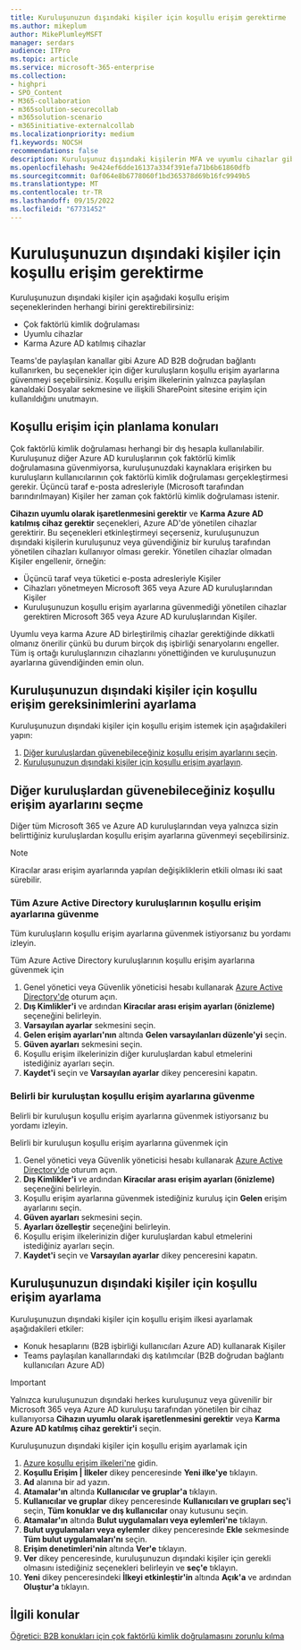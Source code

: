 ```yaml
---
title: Kuruluşunuzun dışındaki kişiler için koşullu erişim gerektirme
ms.author: mikeplum
author: MikePlumleyMSFT
manager: serdars
audience: ITPro
ms.topic: article
ms.service: microsoft-365-enterprise
ms.collection:
- highpri
- SPO_Content
- M365-collaboration
- m365solution-securecollab
- m365solution-scenario
- m365initiative-externalcollab
ms.localizationpriority: medium
f1.keywords: NOCSH
recommendations: false
description: Kuruluşunuz dışındaki kişilerin MFA ve uyumlu cihazlar gibi koşullu erişim denetimlerini geçirmesini nasıl zorunlu kacağınızı öğrenin.
ms.openlocfilehash: 9e424ef6dde16137a334f391efa71b6b61860dfb
ms.sourcegitcommit: 0af064e8b6778060f1bd365378d69b16fc9949b5
ms.translationtype: MT
ms.contentlocale: tr-TR
ms.lasthandoff: 09/15/2022
ms.locfileid: "67731452"
---
```

# <a name="require-conditional-access-for-people-outside-your-organization"></a>Kuruluşunuzun dışındaki kişiler için koşullu erişim gerektirme

Kuruluşunuzun dışındaki kişiler için aşağıdaki koşullu erişim seçeneklerinden herhangi birini gerektirebilirsiniz:

- Çok faktörlü kimlik doğrulaması
- Uyumlu cihazlar
- Karma Azure AD katılmış cihazlar

Teams'de paylaşılan kanallar gibi Azure AD B2B doğrudan bağlantı kullanırken, bu seçenekler için diğer kuruluşların koşullu erişim ayarlarına güvenmeyi seçebilirsiniz. Koşullu erişim ilkelerinin yalnızca paylaşılan kanaldaki Dosyalar sekmesine ve ilişkili SharePoint sitesine erişim için kullanıldığını unutmayın.

## <a name="planning-considerations-for-conditional-access"></a>Koşullu erişim için planlama konuları

Çok faktörlü kimlik doğrulaması herhangi bir dış hesapla kullanılabilir. Kuruluşunuz diğer Azure AD kuruluşlarının çok faktörlü kimlik doğrulamasına güvenmiyorsa, kuruluşunuzdaki kaynaklara erişirken bu kuruluşların kullanıcılarının çok faktörlü kimlik doğrulaması gerçekleştirmesi gerekir. Üçüncü taraf e-posta adresleriyle (Microsoft tarafından barındırılmayan) Kişiler her zaman çok faktörlü kimlik doğrulaması istenir.

**Cihazın uyumlu olarak işaretlenmesini gerektir** ve **Karma Azure AD katılmış cihaz gerektir** seçenekleri, Azure AD'de yönetilen cihazlar gerektirir. Bu seçenekleri etkinleştirmeyi seçerseniz, kuruluşunuzun dışındaki kişilerin kuruluşunuz veya güvendiğiniz bir kuruluş tarafından yönetilen cihazları kullanıyor olması gerekir. Yönetilen cihazlar olmadan Kişiler engellenir, örneğin:

- Üçüncü taraf veya tüketici e-posta adresleriyle Kişiler
- Cihazları yönetmeyen Microsoft 365 veya Azure AD kuruluşlarından Kişiler
- Kuruluşunuzun koşullu erişim ayarlarına güvenmediği yönetilen cihazlar gerektiren Microsoft 365 veya Azure AD kuruluşlarından Kişiler.

Uyumlu veya karma Azure AD birleştirilmiş cihazlar gerektiğinde dikkatli olmanız önerilir çünkü bu durum birçok dış işbirliği senaryolarını engeller. Tüm iş ortağı kuruluşlarınızın cihazlarını yönettiğinden ve kuruluşunuzun ayarlarına güvendiğinden emin olun.

## <a name="set-up-conditional-access-requirements-for-people-outside-your-organization"></a>Kuruluşunuzun dışındaki kişiler için koşullu erişim gereksinimlerini ayarlama

Kuruluşunuzun dışındaki kişiler için koşullu erişim istemek için aşağıdakileri yapın:

1. [Diğer kuruluşlardan güvenebileceğiniz koşullu erişim ayarlarını seçin](#choose-conditional-access-settings-to-trust-from-other-organizations).
1. [Kuruluşunuzun dışındaki kişiler için koşullu erişim ayarlayın](#set-up-conditional-access-for-people-outside-your-organization).

## <a name="choose-conditional-access-settings-to-trust-from-other-organizations"></a>Diğer kuruluşlardan güvenebileceğiniz koşullu erişim ayarlarını seçme

Diğer tüm Microsoft 365 ve Azure AD kuruluşlarından veya yalnızca sizin belirttiğiniz kuruluşlardan koşullu erişim ayarlarına güvenmeyi seçebilirsiniz.

> [!NOTE]
> Kiracılar arası erişim ayarlarında yapılan değişikliklerin etkili olması iki saat sürebilir.

### <a name="trust-conditional-access-settings-from-all-azure-active-directory-organizations"></a>Tüm Azure Active Directory kuruluşlarının koşullu erişim ayarlarına güvenme

Tüm kuruluşların koşullu erişim ayarlarına güvenmek istiyorsanız bu yordamı izleyin.

Tüm Azure Active Directory kuruluşlarının koşullu erişim ayarlarına güvenmek için
1. Genel yönetici veya Güvenlik yöneticisi hesabı kullanarak [Azure Active Directory'de](https://aad.portal.azure.com) oturum açın.
1. **Dış Kimlikler'i** ve ardından **Kiracılar arası erişim ayarları (önizleme)** seçeneğini belirleyin.
1. **Varsayılan ayarlar** sekmesini seçin.
1. **Gelen erişim ayarları'nın** altında **Gelen varsayılanları düzenle'yi** seçin.
1. **Güven ayarları** sekmesini seçin.
1. Koşullu erişim ilkelerinizin diğer kuruluşlardan kabul etmelerini istediğiniz ayarları seçin.
1. **Kaydet'i** seçin ve **Varsayılan ayarlar** dikey penceresini kapatın.

### <a name="trust-conditional-access-settings-from-a-specific-organization"></a>Belirli bir kuruluştan koşullu erişim ayarlarına güvenme

Belirli bir kuruluşun koşullu erişim ayarlarına güvenmek istiyorsanız bu yordamı izleyin.

Belirli bir kuruluşun koşullu erişim ayarlarına güvenmek için
1. Genel yönetici veya Güvenlik yöneticisi hesabı kullanarak [Azure Active Directory'de](https://aad.portal.azure.com) oturum açın.
1. **Dış Kimlikler'i** ve ardından **Kiracılar arası erişim ayarları (önizleme)** seçeneğini belirleyin.
1. Koşullu erişim ayarlarına güvenmek istediğiniz kuruluş için **Gelen** erişim ayarlarını seçin.
1. **Güven ayarları** sekmesini seçin.
1. **Ayarları özelleştir** seçeneğini belirleyin.
1. Koşullu erişim ilkelerinizin diğer kuruluşlardan kabul etmelerini istediğiniz ayarları seçin.
1. **Kaydet'i** seçin ve **Varsayılan ayarlar** dikey penceresini kapatın.

## <a name="set-up-conditional-access-for-people-outside-your-organization"></a>Kuruluşunuzun dışındaki kişiler için koşullu erişim ayarlama

Kuruluşunuzun dışındaki kişiler için koşullu erişim ilkesi ayarlamak aşağıdakileri etkiler:

- Konuk hesaplarını (B2B işbirliği kullanıcıları Azure AD) kullanarak Kişiler
- Teams paylaşılan kanallarındaki dış katılımcılar (B2B doğrudan bağlantı kullanıcıları Azure AD)

> [!IMPORTANT]
> Yalnızca kuruluşunuzun dışındaki herkes kuruluşunuz veya güvenilir bir Microsoft 365 veya Azure AD kuruluşu tarafından yönetilen bir cihaz kullanıyorsa **Cihazın uyumlu olarak işaretlenmesini gerektir** veya **Karma Azure AD katılmış cihaz gerektir'i** seçin.

Kuruluşunuzun dışındaki kişiler için koşullu erişim ayarlamak için
1. [Azure koşullu erişim ilkeleri'ne](https://portal.azure.com/#blade/Microsoft_AAD_IAM/ConditionalAccessBlade) gidin.
1. **Koşullu Erişim | İlkeler** dikey penceresinde **Yeni ilke'ye** tıklayın.
1. **Ad** alanına bir ad yazın.
1. **Atamalar'ın** altında **Kullanıcılar ve gruplar'a** tıklayın.
1. **Kullanıcılar ve gruplar** dikey penceresinde **Kullanıcıları ve grupları seç'i** seçin, **Tüm konuklar ve dış kullanıcılar** onay kutusunu seçin.
1. **Atamalar'ın** altında **Bulut uygulamaları veya eylemleri'ne** tıklayın.
1. **Bulut uygulamaları veya eylemler** dikey penceresinde **Ekle** sekmesinde **Tüm bulut uygulamaları'nı** seçin.
1. **Erişim denetimleri'nin** altında **Ver'e** tıklayın.
1. **Ver** dikey penceresinde, kuruluşunuzun dışındaki kişiler için gerekli olmasını istediğiniz seçenekleri belirleyin ve **seç'e** tıklayın.
1. **Yeni** dikey penceresindeki **İlkeyi etkinleştir'in** altında **Açık'a** ve ardından **Oluştur'a** tıklayın.

## <a name="related-topics"></a>İlgili konular

[Öğretici: B2B konukları için çok faktörlü kimlik doğrulamasını zorunlu kılma](/azure/active-directory/external-identities/b2b-tutorial-require-mfa)
